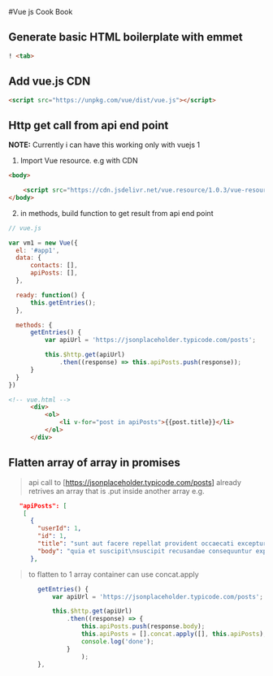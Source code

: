 #Vue js  Cook Book

## Generate basic HTML boilerplate with emmet
```html
! <tab>
```

## Add vue.js CDN

```html
<script src="https://unpkg.com/vue/dist/vue.js"></script>
```

## Http get call from api end point

  **NOTE:** Currently i can have this working only with vuejs 1
  
  1. Import Vue resource. e.g with CDN
  ``` html
  <body>
  
      <script src="https://cdn.jsdelivr.net/vue.resource/1.0.3/vue-resource.min.js"></script>
  </body>
```
  2. in methods, build function to get result from api end point
  
  ``` javascript
  // vue.js
  
  var vm1 = new Vue({
    el: '#app1',
    data: {
        contacts: [],
        apiPosts: [],
    },

    ready: function() {
        this.getEntries();
    },

    methods: {
        getEntries() {
            var apiUrl = 'https://jsonplaceholder.typicode.com/posts';

            this.$http.get(apiUrl)
                .then((response) => this.apiPosts.push(response));
        }
    }
})
  ```
  
  ``` html
  <!-- vue.html -->
        <div>
            <ol>
                <li v-for="post in apiPosts">{{post.title}}</li>
            </ol>
        </div>
  ```

## Flatten array of array in promises
 > api call to [https://jsonplaceholder.typicode.com/posts] 
 > already retrives an array that is .put inside another array
 > e.g.
```json
   "apiPosts": [
    [
      {
        "userId": 1,
        "id": 1,
        "title": "sunt aut facere repellat provident occaecati excepturi optio reprehenderit",
        "body": "quia et suscipit\nsuscipit recusandae consequuntur expedita et cum\nreprehenderit molestiae ut ut quas totam\nnostrum rerum est autem sunt rem eveniet architecto"
      },
```
 > to flatten to 1 array container can use concat.apply


```javascript
        getEntries() {
            var apiUrl = 'https://jsonplaceholder.typicode.com/posts';

            this.$http.get(apiUrl)
                .then((response) => {
                    this.apiPosts.push(response.body);
                    this.apiPosts = [].concat.apply([], this.apiPosts);
                    console.log('done');
                }
                    );
        },
```


